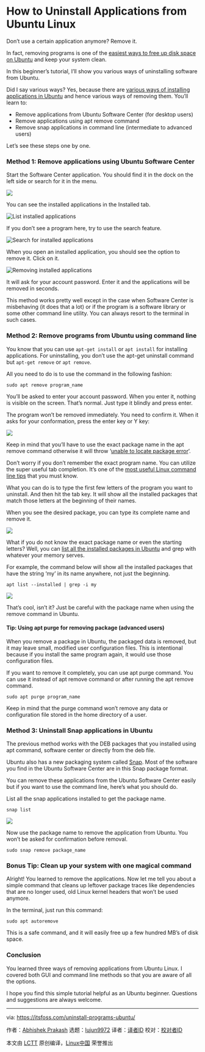 [#]: collector: (lujun9972)
[#]: translator: ( )
[#]: reviewer: ( )
[#]: publisher: ( )
[#]: url: ( )
[#]: subject: (How to Uninstall Applications from Ubuntu Linux)
[#]: via: (https://itsfoss.com/uninstall-programs-ubuntu/)
[#]: author: (Abhishek Prakash https://itsfoss.com/author/abhishek/)

How to Uninstall Applications from Ubuntu Linux
======

Don’t use a certain application anymore? Remove it.

In fact, removing programs is one of the [easiest ways to free up disk space on Ubuntu][1] and keep your system clean.

In this beginner’s tutorial, I’ll show you various ways of uninstalling software from Ubuntu.

Did I say various ways? Yes, because there are [various ways of installing applications in Ubuntu][2] and hence various ways of removing them. You’ll learn to:

  * Remove applications from Ubuntu Software Center (for desktop users)
  * Remove applications using apt remove command
  * Remove snap applications in command line (intermediate to advanced users)



Let’s see these steps one by one.

### Method 1: Remove applications using Ubuntu Software Center

Start the Software Center application. You should find it in the dock on the left side or search for it in the menu.

![][3]

You can see the installed applications in the Installed tab.

![List installed applications][4]

If you don’t see a program here, try to use the search feature.

![Search for installed applications][5]

When you open an installed application, you should see the option to remove it. Click on it.

![Removing installed applications][6]

It will ask for your account password. Enter it and the applications will be removed in seconds.

This method works pretty well except in the case when Software Center is misbehaving (it does that a lot) or if the program is a software library or some other command line utility. You can always resort to the terminal in such cases.

### Method 2: Remove programs from Ubuntu using command line

You know that you can use `apt-get install` or `apt install` for installing applications. For uninstalling, you don’t use the apt-get uninstall command but `apt-get remove` or `apt remove`.

All you need to do is to use the command in the following fashion:

```
sudo apt remove program_name
```

You’ll be asked to enter your account password. When you enter it, nothing is visible on the screen. That’s normal. Just type it blindly and press enter.

The program won’t be removed immediately. You need to confirm it. When it asks for your conformation, press the enter key or Y key:

![][7]

Keep in mind that you’ll have to use the exact package name in the apt remove command otherwise it will throw ‘[unable to locate package error][8]‘.

Don’t worry if you don’t remember the exact program name. You can utilize the super useful tab completion. It’s one of the [most useful Linux command line tips][9] that you must know.

What you can do is to type the first few letters of the program you want to uninstall. And then hit the tab key. It will show all the installed packages that match those letters at the beginning of their names.

When you see the desired package, you can type its complete name and remove it.

![][10]

What if you do not know the exact package name or even the starting letters? Well, you can [list all the installed packages in Ubuntu][11] and grep with whatever your memory serves.

For example, the command below will show all the installed packages that have the string ‘my’ in its name anywhere, not just the beginning.

```
apt list --installed | grep -i my
```

![][12]

That’s cool, isn’t it? Just be careful with the package name when using the remove command in Ubuntu.

#### Tip: Using apt purge for removing package (advanced users)

When you remove a package in Ubuntu, the packaged data is removed, but it may leave small, modified user configuration files. This is intentional because if you install the same program again, it would use those configuration files.

If you want to remove it completely, you can use apt purge command. You can use it instead of apt remove command or after running the apt remove command.

```
sudo apt purge program_name
```

Keep in mind that the purge command won’t remove any data or configuration file stored in the home directory of a user.

### Method 3: Uninstall Snap applications in Ubuntu

The previous method works with the DEB packages that you installed using apt command, software center or directly from the deb file.

Ubuntu also has a new packaging system called [Snap][13]. Most of the software you find in the Ubuntu Software Center are in this Snap package format.

You can remove these applications from the Ubuntu Software Center easily but if you want to use the command line, here’s what you should do.

List all the snap applications installed to get the package name.

```
snap list
```

![][14]

Now use the package name to remove the application from Ubuntu. You won’t be asked for confirmation before removal.

```
sudo snap remove package_name
```

### Bonus Tip: Clean up your system with one magical command

Alright! You learned to remove the applications. Now let me tell you about a simple command that cleans up leftover package traces like dependencies that are no longer used, old Linux kernel headers that won’t be used anymore.

In the terminal, just run this command:

```
sudo apt autoremove
```

This is a safe command, and it will easily free up a few hundred MB’s of disk space.

### Conclusion

You learned three ways of removing applications from Ubuntu Linux. I covered both GUI and command line methods so that you are aware of all the options.

I hope you find this simple tutorial helpful as an Ubuntu beginner. Questions and suggestions are always welcome.

--------------------------------------------------------------------------------

via: https://itsfoss.com/uninstall-programs-ubuntu/

作者：[Abhishek Prakash][a]
选题：[lujun9972][b]
译者：[译者ID](https://github.com/译者ID)
校对：[校对者ID](https://github.com/校对者ID)

本文由 [LCTT](https://github.com/LCTT/TranslateProject) 原创编译，[Linux中国](https://linux.cn/) 荣誉推出

[a]: https://itsfoss.com/author/abhishek/
[b]: https://github.com/lujun9972
[1]: https://itsfoss.com/free-up-space-ubuntu-linux/
[2]: https://itsfoss.com/remove-install-software-ubuntu/
[3]: https://i2.wp.com/itsfoss.com/wp-content/uploads/2019/06/ubuntu_software_applications_menu.jpg?resize=800%2C390&ssl=1
[4]: https://i1.wp.com/itsfoss.com/wp-content/uploads/2021/01/installed-apps-ubuntu.png?resize=800%2C455&ssl=1
[5]: https://i0.wp.com/itsfoss.com/wp-content/uploads/2021/01/search-installed-apps-ubuntu.png?resize=800%2C455&ssl=1
[6]: https://i0.wp.com/itsfoss.com/wp-content/uploads/2021/01/remove-applications-ubuntu.png?resize=800%2C487&ssl=1
[7]: https://i0.wp.com/itsfoss.com/wp-content/uploads/2021/01/apt-remove-program-ubuntu.png?resize=768%2C424&ssl=1
[8]: https://itsfoss.com/unable-to-locate-package-error-ubuntu/
[9]: https://itsfoss.com/linux-command-tricks/
[10]: https://i2.wp.com/itsfoss.com/wp-content/uploads/2021/01/remove-package-ubuntu-linux.png?resize=768%2C424&ssl=1
[11]: https://itsfoss.com/list-installed-packages-ubuntu/
[12]: https://i2.wp.com/itsfoss.com/wp-content/uploads/2021/01/search-list-installed-apps-ubuntu.png?resize=768%2C424&ssl=1
[13]: https://itsfoss.com/install-snap-linux/
[14]: https://i1.wp.com/itsfoss.com/wp-content/uploads/2021/01/list-snap-remove.png?resize=800%2C407&ssl=1
